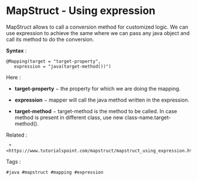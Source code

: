 # MapStruct - Using expression

MapStruct allows to call a conversion method for customized logic. We can use expression to achieve the same where we can pass any java object and call its method to do the conversion.


**Syntax** :
```
@Mapping(target = "target-property",
   expression = "java(target-method())")

```
Here :
 
 * **target-property** − the property for which we are doing the mapping.

 * **expression** − mapper will call the java method written in the expression.

 * **target-method** − target-method is the method to be called. In case method is present in different class, use new class-name.target-method().


Related : 
```
 * <https://www.tutorialspoint.com/mapstruct/mapstruct_using_expression.htm>
```

Tags :
```
#java #mapstruct #mapping #expression 
```
